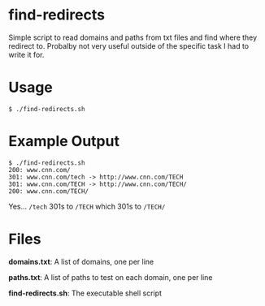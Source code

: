 # find-redirects
Simple script to read domains and paths from txt files and find where they
redirect to.  Probalby not very useful outside of the specific task I had to
write it for.


# Usage

    $ ./find-redirects.sh


# Example Output

    $ ./find-redirects.sh
    200: www.cnn.com/
    301: www.cnn.com/tech -> http://www.cnn.com/TECH
    301: www.cnn.com/TECH -> http://www.cnn.com/TECH/
    200: www.cnn.com/TECH/

Yes... `/tech` 301s to `/TECH` which 301s to `/TECH/`


# Files
**domains.txt**: A list of domains, one per line

**paths.txt**: A list of paths to test on each domain, one per line

**find-redirects.sh**: The executable shell script
